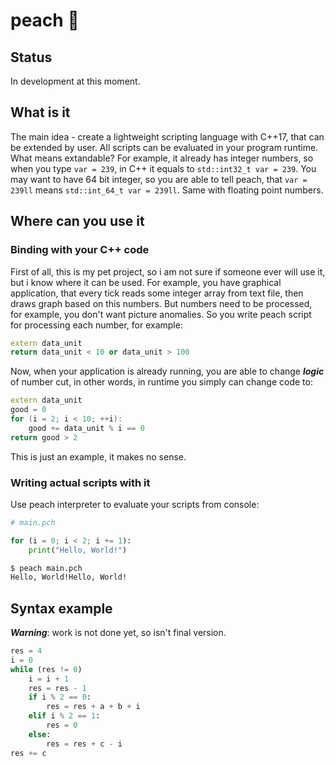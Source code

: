 # peach 🍑

## Status

In development at this moment.

## What is it

The main idea - create a lightweight scripting language with C++17, that can be
extended by user. All scripts can be evaluated in your program runtime.
What means extandable? For example, it already has integer numbers, so when you type `var = 239`, in C++ it equals to `std::int32_t var = 239`.
You may want to have 64 bit integer, so you are able to tell peach, that
`var = 239ll` means `std::int_64_t var = 239ll`. Same with floating
point numbers.

## Where can you use it

### Binding with your C++ code

First of all, this is my pet project, so i am not sure if someone
ever will use it, but i know where it can be used. For example,
you have graphical application, that every tick reads some integer array
from text file, then draws graph based on this numbers. But numbers need to be processed, for example, you don't want picture anomalies.
So you write peach script for processing each number, for example:

```c++
extern data_unit
return data_unit < 10 or data_unit > 100
```

Now, when your application is already running, you are able to
change ***logic*** of number cut, in other words, in runtime you simply
can change code to:

```c++
extern data_unit
good = 0
for (i = 2; i < 10; ++i):
    good += data_unit % i == 0
return good > 2
```

This is just an example, it makes no sense.

### Writing actual scripts with it

Use peach interpreter to evaluate your scripts from console:

```python
# main.pch

for (i = 0; i < 2; i += 1):
    print("Hello, World!")
```

```bash
$ peach main.pch
Hello, World!Hello, World!
```

## Syntax example

***Warning***: work is not done yet, so isn't final version.

```python
res = 4
i = 0
while (res != 0)
    i = i + 1
    res = res - 1
    if i % 2 == 0:
        res = res + a + b + i
    elif i % 2 == 1:
        res = 0
    else:
        res = res + c - i
res += c
```
